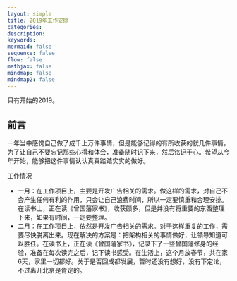 ```yaml
---
layout: simple
title: 2019年工作安排
categories:
description:
keywords:
mermaid: false
sequence: false
flow: false
mathjax: false
mindmap: false
mindmap2: false
---
```


只有开始的2019。

## 前言
一年当中感觉自己做了成千上万件事情，但是能够记得的有所收获的就几件事情。为了让自己不要忘记那些心得和体会，准备随时记下来，然后铭记于心。希望从今年开始，能够把这件事情认认真真踏踏实实的做好。

工作情况

 - 一月：在工作项目上，主要是开发广告相关的需求。做这样的需求，对自己不会产生任何有利的作用，只会让自己浪费时间，所以一定要慎重和合理安排。在读书上，正在读《曾国藩家书》，收获颇多，但是并没有将重要的东西整理下来，如果有时间，一定要整理。
 - 二月：在工作项目上，依然是开发广告相关的需求。对于这样重复的工作，需要尽快脱离出来。现在解决的方案是：把架构相关的事情做好，让领导知道可以胜任。在读书上，正在读《曾国藩家书》，记录下了一些曾国藩修身的经验，准备在每次读完之后，记下读书感受。在生活上，这个月放春节，共在家6天，家里一切都好。关于是否回成都发展，暂时还没有想好，没有下定论，不过离开北京是肯定的。

